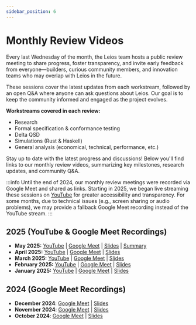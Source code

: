 ```yaml
---
sidebar_position: 6
---
```


# Monthly Review Videos

Every last Wednesday of the month, the Leios team hosts a public review meeting to share progress, foster transparency, and invite early feedback from everyone—builders, curious community members, and innovation teams who may overlap with Leios in the future. 

These sessions cover the latest updates from each workstream, followed by an open Q&A where anyone can ask questions about Leios. Our goal is to keep the community informed and engaged as the project evolves.

**Workstreams covered in each review:**
- Research
- Formal specification & conformance testing
- Delta QSD
- Simulations (Rust & Haskell)
- General analysis (economical, technical, performance, etc.)

Stay up to date with the latest progress and discussions! Below you'll find links to our monthly review videos, summarizing key milestones, research updates, and community Q&A.

:::info
Until the end of 2024, our monthly review meetings were recorded via Google Meet and shared as links. Starting in 2025, we began live streaming these sessions on [YouTube](https://www.youtube.com/playlist?list=PLnPTB0CuBOBzWWpnojAK3ZaFy9RdofP6l) for greater accessibility and transparency. For some months, due to technical issues (e.g., screen sharing or audio problems), we may provide a fallback Google Meet recording instead of the YouTube stream.
:::

## 2025 (YouTube & Google Meet Recordings)

- **May 2025:** [YouTube](https://www.youtube.com/watch?v=wXqKpQT2H3Y&list=PLnPTB0CuBOBzWWpnojAK3ZaFy9RdofP6l&index=1) | [Google Meet](https://drive.google.com/file/d/1PEflCWO6loG9iaQaITgwmMX5LSkUV27c/view?usp=sharing) | [Slides](https://docs.google.com/presentation/d/1QNlCG33G6uC86sv4pWWMvxsqwNwXxx9-yjCPqEabpbo/edit?usp=sharing) | [Summary](https://docs.google.com/document/d/1Q0E2R14Mxsg46bwdlopq_1GobFJrZAGoh2Ukj2BtW9s/edit?usp=sharing)
- **April 2025:** [YouTube](https://www.youtube.com/watch?v=-jddya2E2NA&list=PLnPTB0CuBOBzWWpnojAK3ZaFy9RdofP6l&index=2) | [Google Meet](https://drive.google.com/file/d/1OufvQSHLhC2VHmVr-RLplb6hkdEyfPLi/view?usp=sharing) | [Slides](https://docs.google.com/presentation/d/1pWNLCtYtNVHvKPttUXgXuSXSXmrBp5YqvexPVcTXfQk/edit?usp=sharing)
- **March 2025:** [YouTube](https://www.youtube.com/watch?v=7K6qXiVsMXg&list=PLnPTB0CuBOBzWWpnojAK3ZaFy9RdofP6l&index=3) | [Google Meet](https://drive.google.com/file/d/1aCM-RJql7nX1MpMOG3pO9A-qTkpivzIT/view?usp=sharing) | [Slides](https://docs.google.com/presentation/d/1C99KT5wOR-Gq7lKXgD8MHDms4tmQH5nZIhOZbc4_5wg/edit?usp=sharing)
- **February 2025:** [YouTube](https://www.youtube.com/watch?v=7Ze9iVs-bI4&list=PLnPTB0CuBOBzWWpnojAK3ZaFy9RdofP6l&index=4) | [Google Meet](https://drive.google.com/file/d/17f5OtHEsKuUPRdbwQn9wJtdffBiPbJK7/view?usp=sharing) | [Slides](https://docs.google.com/presentation/d/1yrgOv3OnDEHxoxtpc5OV043-T3RPZ66ZtHKWVGMz25c/edit?usp=sharing)
- **January 2025:** [YouTube](https://www.youtube.com/watch?v=6ovcWDCdqFU&list=PLnPTB0CuBOBzWWpnojAK3ZaFy9RdofP6l&index=5) | [Google Meet](https://drive.google.com/file/d/1e7YVDUWw945zQL3j0LrUwr42lXpJf4cK/view?usp=sharing) | [Slides](https://docs.google.com/presentation/d/1qKXe3CvAvJGVWAssjrKpRrRABMT6I39E1FxUWQ_PZzo/edit?usp=sharing)

## 2024 (Google Meet Recordings)

- **December 2024**: [Google Meet](https://drive.google.com/file/d/1F07oKxBgdOEasGcstxEavkPCgr58sbIO/view?usp=sharing) | [Slides](https://docs.google.com/presentation/d/1LwpcXnXLgrYTSDalJY1SfpeyU_4lIkYhyMy5Kv0Huzw/edit?usp=sharing)
- **November 2024**: [Google Meet](https://drive.google.com/file/d/1W4iu4MwOXILXes1Zi43MeM505KAOHXso/view?usp=sharing) | [Slides](https://docs.google.com/presentation/d/11LHQeUuv-TQfiy9GwXkrffSimFjSq8tdTB8qIB-Pk3U/edit?usp=sharing)
- **October 2024**: [Google Meet](https://drive.google.com/file/d/12VE0__S0knHqXXpIVdXGWvDipK0g89p_/view?usp=sharing) | [Slides](https://docs.google.com/presentation/d/1KgjJyP6yZyZKCGum3deoIyooYUOretA9W6dTtXv1fso/edit?usp=sharing)